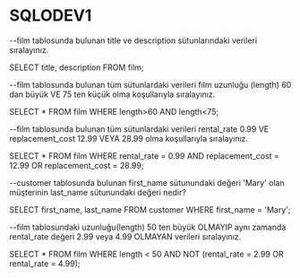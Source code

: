 # SQLODEV1
--film tablosunda bulunan title ve description sütunlarındaki verileri sıralayınız.

SELECT title, description FROM film;

--film tablosunda bulunan tüm sütunlardaki verileri film uzunluğu (length) 60 dan büyük VE 75 ten küçük olma koşullarıyla sıralayınız.

SELECT * FROM film WHERE length>60 AND length<75;

--film tablosunda bulunan tüm sütunlardaki verileri rental_rate 0.99 VE replacement_cost 12.99 VEYA 28.99 olma koşullarıyla sıralayınız.

SELECT * FROM film WHERE rental_rate = 0.99 AND replacement_cost = 12.99 OR replacement_cost = 28.99;

--customer tablosunda bulunan first_name sütunundaki değeri 'Mary' olan müşterinin last_name sütunundaki değeri nedir?

SELECT first_name, last_name FROM customer WHERE first_name = 'Mary';

--film tablosundaki uzunluğu(length) 50 ten büyük OLMAYIP aynı zamanda rental_rate değeri 2.99 veya 4.99 OLMAYAN verileri sıralayınız.

SELECT * FROM film WHERE length < 50 AND NOT (rental_rate = 2.99 OR rental_rate = 4.99);
